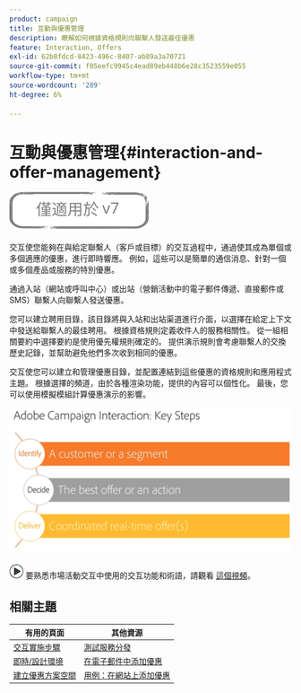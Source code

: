 ```yaml
---
product: campaign
title: 互動與優惠管理
description: 瞭解如何根據資格規則向聯繫人發送最佳優惠
feature: Interaction, Offers
exl-id: 62b8fdcd-8423-496c-8407-ab89a3a70721
source-git-commit: f05eefc9945c4ead89eb448b6e28c3523559e055
workflow-type: tm+mt
source-wordcount: '289'
ht-degree: 6%

---
```


# 互動與優惠管理{#interaction-and-offer-management}

![](../../assets/v7-only.svg)

交互使您能夠在與給定聯繫人（客戶或目標）的交互過程中，通過使其成為單個或多個適應的優惠，進行即時響應。 例如，這些可以是簡單的通信消息、針對一個或多個產品或服務的特別優惠。

通過入站（網站或呼叫中心）或出站（營銷活動中的電子郵件傳遞、直接郵件或SMS）聯繫人向聯繫人發送優惠。

您可以建立聘用目錄，該目錄將與入站和出站渠道進行介面，以選擇在給定上下文中發送給聯繫人的最佳聘用。 根據資格規則定義收件人的服務相關性。 從一組相關要約中選擇要約是使用優先權規則確定的。 提供演示規則會考慮聯繫人的交換歷史記錄，並幫助避免他們多次收到相同的優惠。

交互使您可以建立和管理優惠目錄，並配置連結到這些優惠的資格規則和應用程式主題。 根據選擇的頻道，由於各種渲染功能，提供的內容可以個性化。 最後，您可以使用模擬模組計算優惠演示的影響。

![](assets/Offermgt2.png)

![](assets/do-not-localize/how-to-video.png) 要熟悉市場活動交互中使用的交互功能和術語，請觀看 [這個視頻](https://helpx.adobe.com/campaign/classic/how-to/acs-overview.html?playlist=/ccx/v1/collection/product/campaign/classic/segment/digital-marketers/explevel/intermediate/applaunch/get-started/collection.ccx.js&amp;ref=helpx.adobe.com)。

## 相關主題

| 有用的頁面 | 其他資源 |
|---|---|
| [交互實施步驟](../../interaction/using/implementation-steps.md) | [測試服務分發](../../interaction/using/about-offers-simulation.md) |
| [即時/設計環境](../../interaction/using/live-design-environments.md) | [在電子郵件中添加優惠](../../interaction/using/integrating-an-offer-via-the-wizard.md) |
| [建立優惠方案空間](../../interaction/using/creating-offer-spaces.md) | [用例：在網站上添加優惠](../../interaction/using/offers-on-an-inbound-channel.md) |
